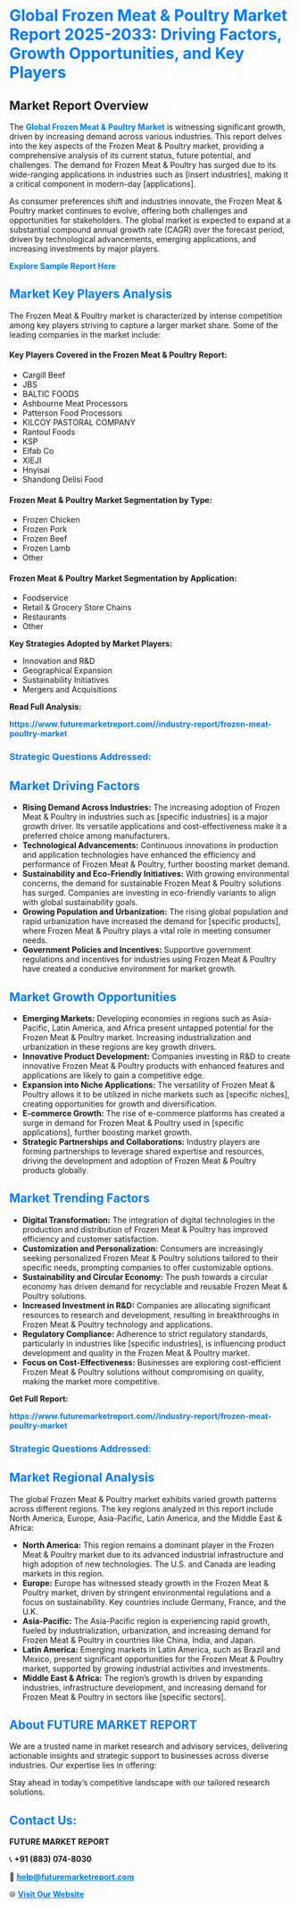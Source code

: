 <h1 style="color: #007BFF;">Global Frozen Meat & Poultry Market Report 2025-2033: Driving Factors, Growth Opportunities, and Key Players</h1>

<section id="overview">
<h2>Market Report Overview</h2>
<p>The <a href="https://www.futuremarketreport.com//industry-report/frozen-meat-poultry-market" style="color: #007BFF; text-decoration: none;"><strong>Global Frozen Meat & Poultry Market</strong></a> is witnessing significant growth, driven by increasing demand across various industries. This report delves into the key aspects of the Frozen Meat & Poultry market, providing a comprehensive analysis of its current status, future potential, and challenges. The demand for Frozen Meat & Poultry has surged due to its wide-ranging applications in industries such as [insert industries], making it a critical component in modern-day [applications].</p>
<p>As consumer preferences shift and industries innovate, the Frozen Meat & Poultry market continues to evolve, offering both challenges and opportunities for stakeholders. The global market is expected to expand at a substantial compound annual growth rate (CAGR) over the forecast period, driven by technological advancements, emerging applications, and increasing investments by major players.</p>
</section>

<section id="overview">
<p><a href="https://www.futuremarketreport.com//request-sample/reportId=60155" style="color: #007BFF; text-decoration: none;"><strong>Explore Sample Report Here</strong></a></p>
</section>

<section id="key-players">
<h2 style="color: #007BFF;">Market Key Players Analysis</h2>
<p>The Frozen Meat & Poultry market is characterized by intense competition among key players striving to capture a larger market share. Some of the leading companies in the market include:</p>
<h4>Key Players Covered in the Frozen Meat & Poultry Report:</h4>
<ul><li>Cargill Beef</li><li>JBS</li><li>BALTIC FOODS</li><li>Ashbourne Meat Processors</li><li>Patterson Food Processors</li><li>KILCOY PASTORAL COMPANY</li><li>Rantoul Foods</li><li>KSP</li><li>Elfab Co</li><li>XIEJI</li><li>Hnyisai</li><li>Shandong Delisi Food</li></ul>
<h4>Frozen Meat & Poultry Market Segmentation by Type:</h4>
<ul><li>Frozen Chicken</li><li>Frozen Pork</li><li>Frozen Beef</li><li>Frozen Lamb</li><li>Other</li></ul>

<h4>Frozen Meat & Poultry Market Segmentation by Application:</h4>
<ul><li>Foodservice</li><li>Retail &amp; Grocery Store Chains</li><li>Restaurants</li><li>Other</li></ul>
<p><strong>Key Strategies Adopted by Market Players:</strong></p>
<ul>
<li>Innovation and R&D</li>
<li>Geographical Expansion</li>
<li>Sustainability Initiatives</li>
<li>Mergers and Acquisitions</li>
</ul>
</section>

<section>
<p><strong>Read Full Analysis: </strong></p><a href="https://www.futuremarketreport.com//industry-report/frozen-meat-poultry-market" style="color: #007BFF; text-decoration: none;"><strong>https://www.futuremarketreport.com//industry-report/frozen-meat-poultry-market</strong></a>
<h3 style="color: #007BFF;">Strategic Questions Addressed:</h3>
</section>

<section id="driving-factors">
<h2 style="color: #007BFF;">Market Driving Factors</h2>
<ul>
<li><strong>Rising Demand Across Industries:</strong> The increasing adoption of Frozen Meat & Poultry in industries such as [specific industries] is a major growth driver. Its versatile applications and cost-effectiveness make it a preferred choice among manufacturers.</li>
<li><strong>Technological Advancements:</strong> Continuous innovations in production and application technologies have enhanced the efficiency and performance of Frozen Meat & Poultry, further boosting market demand.</li>
<li><strong>Sustainability and Eco-Friendly Initiatives:</strong> With growing environmental concerns, the demand for sustainable Frozen Meat & Poultry solutions has surged. Companies are investing in eco-friendly variants to align with global sustainability goals.</li>
<li><strong>Growing Population and Urbanization:</strong> The rising global population and rapid urbanization have increased the demand for [specific products], where Frozen Meat & Poultry plays a vital role in meeting consumer needs.</li>
<li><strong>Government Policies and Incentives:</strong> Supportive government regulations and incentives for industries using Frozen Meat & Poultry have created a conducive environment for market growth.</li>
</ul>
</section>

<section id="growth-opportunities">
<h2 style="color: #007BFF;">Market Growth Opportunities</h2>
<ul>
<li><strong>Emerging Markets:</strong> Developing economies in regions such as Asia-Pacific, Latin America, and Africa present untapped potential for the Frozen Meat & Poultry market. Increasing industrialization and urbanization in these regions are key growth drivers.</li>
<li><strong>Innovative Product Development:</strong> Companies investing in R&D to create innovative Frozen Meat & Poultry products with enhanced features and applications are likely to gain a competitive edge.</li>
<li><strong>Expansion into Niche Applications:</strong> The versatility of Frozen Meat & Poultry allows it to be utilized in niche markets such as [specific niches], creating opportunities for growth and diversification.</li>
<li><strong>E-commerce Growth:</strong> The rise of e-commerce platforms has created a surge in demand for Frozen Meat & Poultry used in [specific applications], further boosting market growth.</li>
<li><strong>Strategic Partnerships and Collaborations:</strong> Industry players are forming partnerships to leverage shared expertise and resources, driving the development and adoption of Frozen Meat & Poultry products globally.</li>
</ul>
</section>

<section id="trending-factors">
<h2 style="color: #007BFF;">Market Trending Factors</h2>
<ul>
<li><strong>Digital Transformation:</strong> The integration of digital technologies in the production and distribution of Frozen Meat & Poultry has improved efficiency and customer satisfaction.</li>
<li><strong>Customization and Personalization:</strong> Consumers are increasingly seeking personalized Frozen Meat & Poultry solutions tailored to their specific needs, prompting companies to offer customizable options.</li>
<li><strong>Sustainability and Circular Economy:</strong> The push towards a circular economy has driven demand for recyclable and reusable Frozen Meat & Poultry solutions.</li>
<li><strong>Increased Investment in R&D:</strong> Companies are allocating significant resources to research and development, resulting in breakthroughs in Frozen Meat & Poultry technology and applications.</li>
<li><strong>Regulatory Compliance:</strong> Adherence to strict regulatory standards, particularly in industries like [specific industries], is influencing product development and quality in the Frozen Meat & Poultry market.</li>
<li><strong>Focus on Cost-Effectiveness:</strong> Businesses are exploring cost-efficient Frozen Meat & Poultry solutions without compromising on quality, making the market more competitive.</li>
</ul>
</section>

<section>
<p><strong>Get Full Report: </strong></p><a href="https://www.futuremarketreport.com//industry-report/frozen-meat-poultry-market" style="color: #007BFF; text-decoration: none;"><strong>https://www.futuremarketreport.com//industry-report/frozen-meat-poultry-market</strong></a>
<h3 style="color: #007BFF;">Strategic Questions Addressed:</h3>
</section>


<section id="regional-analysis">
<h2 style="color: #007BFF;">Market Regional Analysis</h2>
<p>The global Frozen Meat & Poultry market exhibits varied growth patterns across different regions. The key regions analyzed in this report include North America, Europe, Asia-Pacific, Latin America, and the Middle East & Africa:</p>
<ul>
<li><strong>North America:</strong> This region remains a dominant player in the Frozen Meat & Poultry market due to its advanced industrial infrastructure and high adoption of new technologies. The U.S. and Canada are leading markets in this region.</li>
<li><strong>Europe:</strong> Europe has witnessed steady growth in the Frozen Meat & Poultry market, driven by stringent environmental regulations and a focus on sustainability. Key countries include Germany, France, and the U.K.</li>
<li><strong>Asia-Pacific:</strong> The Asia-Pacific region is experiencing rapid growth, fueled by industrialization, urbanization, and increasing demand for Frozen Meat & Poultry in countries like China, India, and Japan.</li>
<li><strong>Latin America:</strong> Emerging markets in Latin America, such as Brazil and Mexico, present significant opportunities for the Frozen Meat & Poultry market, supported by growing industrial activities and investments.</li>
<li><strong>Middle East & Africa:</strong> The region’s growth is driven by expanding industries, infrastructure development, and increasing demand for Frozen Meat & Poultry in sectors like [specific sectors].</li>
</ul>
</section>

<footer>
<h2 style="color: #007BFF;">About FUTURE MARKET REPORT</h2>
<p>We are a trusted name in market research and advisory services, delivering actionable insights and strategic support to businesses across diverse industries. Our expertise lies in offering:</p>

<p>Stay ahead in today’s competitive landscape with our tailored research solutions.</p>

<h2 style="color: #007BFF;">Contact Us:</h2>
<p><strong>FUTURE MARKET REPORT</strong></p>
<p>📞 <strong>+91 (883) 074-8030</strong></p>
<p>📧 <strong><a href="mailto:help@futuremarketreport.com" style="color: #007BFF;">help@futuremarketreport.com</a></strong></p>
<p>🌐 <strong><a href="https://www.futuremarketreport.com/" style="color: #007BFF;">Visit Our Website</a></strong></p>
</footer>